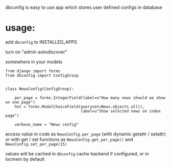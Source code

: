 dbconfig is easy to use app which stores user defined configs in database

usage:
======

add `dbconfig` to INSTALLED_APPS

turn on "admin autodiscover"

somewhere in your models

    from django import forms
    from dbconfig import ConfigGroup
    
    
    class NewsConfig(ConfigGroup):
        
        per_page = forms.IntegerField(label=u"How many news should we show on one page")
        hot = forms.ModelChoiceField(queryset=News.objects.all(),
                                     label=u"Show selected news on index page")
        
        verbose_name = "News config"


access value in code as `NewsConfig.per_page` (with dynamic getattr / setattr)
or with get / set functions as `NewsConfig.get_per_page()` and `NewsConfig.set_per_page(15)`

values will be cached in `dbconfig` cache backend if configured, or in locmem by default
